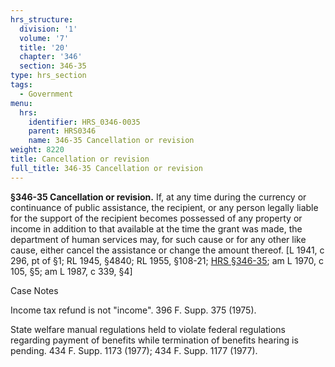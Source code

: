```yaml
---
hrs_structure:
  division: '1'
  volume: '7'
  title: '20'
  chapter: '346'
  section: 346-35
type: hrs_section
tags:
  - Government
menu:
  hrs:
    identifier: HRS_0346-0035
    parent: HRS0346
    name: 346-35 Cancellation or revision
weight: 8220
title: Cancellation or revision
full_title: 346-35 Cancellation or revision
---
```

**§346-35 Cancellation or revision.** If, at any time during the currency or continuance of public assistance, the recipient, or any person legally liable for the support of the recipient becomes possessed of any property or income in addition to that available at the time the grant was made, the department of human services may, for such cause or for any other like cause, either cancel the assistance or change the amount thereof. [L 1941, c 296, pt of §1; RL 1945, §4840; RL 1955, §108-21; [HRS §346-35](/title-20/chapter-346/section-346-35/); am L 1970, c 105, §5; am L 1987, c 339, §4]

Case Notes

Income tax refund is not "income". 396 F. Supp. 375 (1975).

State welfare manual regulations held to violate federal regulations regarding payment of benefits while termination of benefits hearing is pending. 434 F. Supp. 1173 (1977); 434 F. Supp. 1177 (1977).